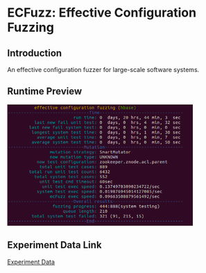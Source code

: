 # ECFuzz: Effective Configuration Fuzzing

## Introduction

An effective configuration fuzzer for large-scale software systems. 

## Runtime Preview

<img src="_preview/running-hbase.png" alt="image-20221109195021554" style="zoom:67%;" />

## Experiment Data Link
[Experiment Data](https://drive.google.com/file/d/1blOeTcgA1QmMR4zVGgwMIqWvtNxNP85q/view?usp=share_link)